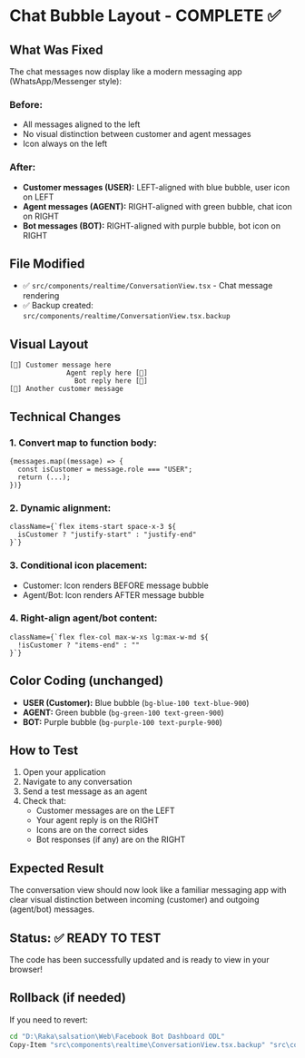 # Chat Bubble Layout - COMPLETE ✅

## What Was Fixed

The chat messages now display like a modern messaging app (WhatsApp/Messenger style):

### Before:
- All messages aligned to the left
- No visual distinction between customer and agent messages
- Icon always on the left

### After:
- **Customer messages (USER):** LEFT-aligned with blue bubble, user icon on LEFT
- **Agent messages (AGENT):** RIGHT-aligned with green bubble, chat icon on RIGHT
- **Bot messages (BOT):** RIGHT-aligned with purple bubble, bot icon on RIGHT

## File Modified

- ✅ `src/components/realtime/ConversationView.tsx` - Chat message rendering
- ✅ Backup created: `src/components/realtime/ConversationView.tsx.backup`

## Visual Layout

```
[👤] Customer message here          
              Agent reply here [💬]
                Bot reply here [🤖]
[👤] Another customer message
```

## Technical Changes

### 1. Convert map to function body:
```tsx
{messages.map((message) => {
  const isCustomer = message.role === "USER";
  return (...);
})}
```

### 2. Dynamic alignment:
```tsx
className={`flex items-start space-x-3 ${
  isCustomer ? "justify-start" : "justify-end"
}`}
```

### 3. Conditional icon placement:
- Customer: Icon renders BEFORE message bubble
- Agent/Bot: Icon renders AFTER message bubble

### 4. Right-align agent/bot content:
```tsx
className={`flex flex-col max-w-xs lg:max-w-md ${
  !isCustomer ? "items-end" : ""
}`}
```

## Color Coding (unchanged)

- **USER (Customer):** Blue bubble (`bg-blue-100 text-blue-900`)
- **AGENT:** Green bubble (`bg-green-100 text-green-900`)
- **BOT:** Purple bubble (`bg-purple-100 text-purple-900`)

## How to Test

1. Open your application
2. Navigate to any conversation
3. Send a test message as an agent
4. Check that:
   - Customer messages are on the LEFT
   - Your agent reply is on the RIGHT
   - Icons are on the correct sides
   - Bot responses (if any) are on the RIGHT

## Expected Result

The conversation view should now look like a familiar messaging app with clear visual distinction between incoming (customer) and outgoing (agent/bot) messages.

## Status: ✅ READY TO TEST

The code has been successfully updated and is ready to view in your browser!

## Rollback (if needed)

If you need to revert:
```bash
cd "D:\Raka\salsation\Web\Facebook Bot Dashboard ODL"
Copy-Item "src\components\realtime\ConversationView.tsx.backup" "src\components\realtime\ConversationView.tsx" -Force
```
